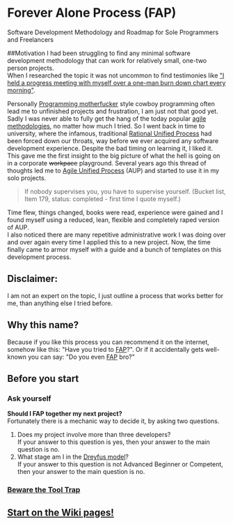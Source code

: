 # Forever Alone Process (FAP)  
Software Development Methodology and Roadmap for Sole Programmers and Freelancers

##Motivation
I had been struggling to find any minimal software development methodology that can work for relatively small, one-two person projects.  
When I researched the topic it was not uncommon to find testimonies like ["I held a progress meeting with myself over a one-man burn down chart every morning"](http://programmers.stackexchange.com/questions/59713/best-development-methodology-for-one-person).  

Personally [Programming motherfucker](http://programming-motherfucker.com/) style cowboy programming often lead me to unfinished projects and frustration, I am just not that good yet. Sadly I was never able to fully get the hang of the today popular [agile methodologies](https://en.wikipedia.org/wiki/Agile_software_development), no matter how much I tried. So I went back in time to university, where the infamous, traditional [Rational Unified Process](https://en.wikipedia.org/wiki/Rational_Unified_Process) had been forced down our throats, way before we ever acquired any software development experience. Despite the bad timing on learning it, I liked it. This gave me the first insight to the big picture of what the hell is going on in a corporate ~~workpace~~ playground. Several years ago this thread of thoughts led me to [Agile Unified Process](http://www.ambysoft.com/unifiedprocess/agileUP.html) (AUP) and started to use it in my solo projects.  

> If nobody supervises you, you have to supervise yourself. (Bucket list, Item 179, status: completed - first time  I quote myself.)  
  
Time flew, things changed, books were read, experience were gained and I found myself using a reduced, lean, flexible and completely raped version of AUP.  
I also noticed there are many repetitive administrative work I was doing over and over again every time I applied this to a new project. Now, the time finally came to armor myself with a guide and a bunch of templates on this development process.  

## Disclaimer:
I am not an expert on the topic, I just outline a process that works better for me, than anything else I tried before.  

## Why this name?  
Because if you like this process you can recommend it on the internet, somehow like this: "Have you tried to [FAP](https://github.com/nopara73/ForeverAloneProcess)?". Or if it accidentally gets well-known you can say: "Do you even [FAP](https://github.com/nopara73/ForeverAloneProcess) bro?"

## Before you start

### Ask yourself 
**Should I FAP together my next project?**  
Fortunately there is a mechanic way to decide it, by asking two questions.  
1. Does my project involve more than three developers?  
If your answer to this question is yes, then your answer to the main question is no.  
2. What stage am I in the [Dreyfus model](https://github.com/nopara73/ForeverAloneProcess/wiki/The-Five-Dreyfus-Model-Stages)?  
If your answer to this question is not Advanced Beginner or Competent, then your answer to the main question is no.  

### [Beware the Tool Trap](https://github.com/nopara73/ForeverAloneProcess/wiki/Beware-the-Tool-Trap)  

## [Start on the Wiki pages!](https://github.com/nopara73/ForeverAloneProcess/wiki)

